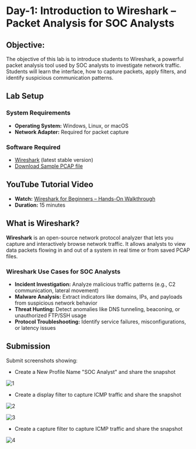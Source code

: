 # Day-1: Introduction to Wireshark – Packet Analysis for SOC Analysts
## Objective:
The objective of this lab is to introduce students to Wireshark, a powerful packet analysis tool used by SOC analysts to investigate network traffic. Students will learn the interface, how to capture packets, apply filters, and identify suspicious communication patterns.

## Lab Setup
### System Requirements
- **Operating System:** Windows, Linux, or macOS
- **Network Adapter:** Required for packet capture

### Software Required
- [Wireshark](https://www.wireshark.org/download.html) (latest stable version)<br>
- [Download Sample PCAP file](https://github.com/KarthikSArkasali/30-Days-SOC-Challenge/blob/main/Files/Protocol_Analysis_pcap.pcapng)

## YouTube Tutorial Video
- **Watch:** [Wireshark for Beginners – Hands-On Walkthrough](https://www.youtube.com/watch?v=nmLH0c5YUJk)
- **Duration:** 15 minutes

## What is Wireshark?
**Wireshark** is an open-source network protocol analyzer that lets you capture and interactively browse network traffic. It allows analysts to view data packets flowing in and out of a system in real time or from saved PCAP files.

### Wireshark Use Cases for SOC Analysts
- **Incident Investigation:** Analyze malicious traffic patterns (e.g., C2 communication, lateral movement)
- **Malware Analysis:** Extract indicators like domains, IPs, and payloads from suspicious network behavior
- **Threat Hunting:** Detect anomalies like DNS tunneling, beaconing, or unauthorized FTP/SSH usage
- **Protocol Troubleshooting:** Identify service failures, misconfigurations, or latency issues
## Submission
Submit screenshots showing:

- Create a New Profile Name "SOC Analyst" and share the snapshot

![1](https://github.com/user-attachments/assets/dadd4ad9-347e-4e17-9130-21384f782a7f)

- Create a display filter to capture ICMP traffic and share the snapshot

![2  ](https://github.com/user-attachments/assets/a2a20a15-f3c7-4114-bd0a-3379fb8d8851)

![3](https://github.com/user-attachments/assets/6a37c3d1-c073-4d7d-9a8a-53a986809302)

- Create a capture filter to capture ICMP traffic and share the snapshot

![4](https://github.com/user-attachments/assets/11afda25-63f6-4321-b133-f5601efff70d)
















